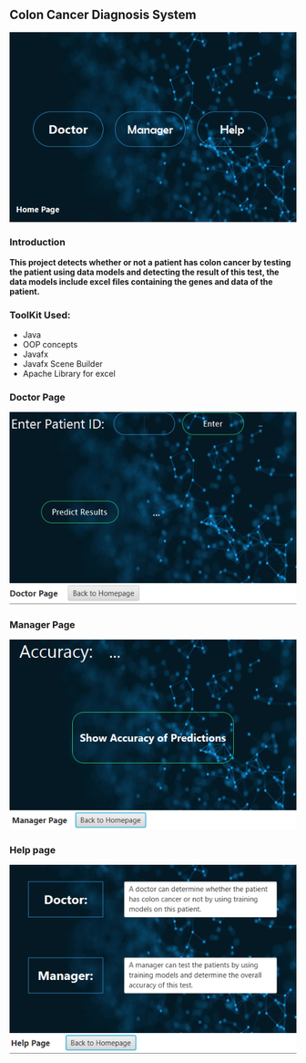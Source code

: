 ## Colon Cancer Diagnosis System

![Main Menu](/images/menu.png)

### Introduction

**This project detects whether or not a patient has colon cancer by testing the patient using data models and detecting the result of this test, the data models include excel files containing the genes and data of the patient.**

### ToolKit Used:
* Java
* OOP concepts
* Javafx
* Javafx Scene Builder
* Apache Library for excel

### Doctor Page
![Doctor Page](/images/Doctor.png)

### Manager Page
![Manager Page](/images/Manager.png)

### Help page
![Help page](/images/help.png)



